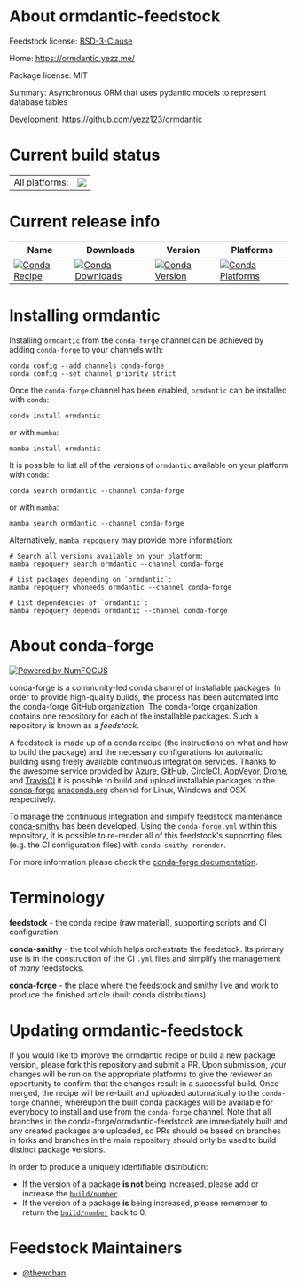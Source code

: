 About ormdantic-feedstock
=========================

Feedstock license: [BSD-3-Clause](https://github.com/conda-forge/ormdantic-feedstock/blob/main/LICENSE.txt)

Home: https://ormdantic.yezz.me/

Package license: MIT

Summary: Asynchronous ORM that uses pydantic models to represent database tables

Development: https://github.com/yezz123/ormdantic

Current build status
====================


<table><tr><td>All platforms:</td>
    <td>
      <a href="https://dev.azure.com/conda-forge/feedstock-builds/_build/latest?definitionId=19186&branchName=main">
        <img src="https://dev.azure.com/conda-forge/feedstock-builds/_apis/build/status/ormdantic-feedstock?branchName=main">
      </a>
    </td>
  </tr>
</table>

Current release info
====================

| Name | Downloads | Version | Platforms |
| --- | --- | --- | --- |
| [![Conda Recipe](https://img.shields.io/badge/recipe-ormdantic-green.svg)](https://anaconda.org/conda-forge/ormdantic) | [![Conda Downloads](https://img.shields.io/conda/dn/conda-forge/ormdantic.svg)](https://anaconda.org/conda-forge/ormdantic) | [![Conda Version](https://img.shields.io/conda/vn/conda-forge/ormdantic.svg)](https://anaconda.org/conda-forge/ormdantic) | [![Conda Platforms](https://img.shields.io/conda/pn/conda-forge/ormdantic.svg)](https://anaconda.org/conda-forge/ormdantic) |

Installing ormdantic
====================

Installing `ormdantic` from the `conda-forge` channel can be achieved by adding `conda-forge` to your channels with:

```
conda config --add channels conda-forge
conda config --set channel_priority strict
```

Once the `conda-forge` channel has been enabled, `ormdantic` can be installed with `conda`:

```
conda install ormdantic
```

or with `mamba`:

```
mamba install ormdantic
```

It is possible to list all of the versions of `ormdantic` available on your platform with `conda`:

```
conda search ormdantic --channel conda-forge
```

or with `mamba`:

```
mamba search ormdantic --channel conda-forge
```

Alternatively, `mamba repoquery` may provide more information:

```
# Search all versions available on your platform:
mamba repoquery search ormdantic --channel conda-forge

# List packages depending on `ormdantic`:
mamba repoquery whoneeds ormdantic --channel conda-forge

# List dependencies of `ormdantic`:
mamba repoquery depends ormdantic --channel conda-forge
```


About conda-forge
=================

[![Powered by
NumFOCUS](https://img.shields.io/badge/powered%20by-NumFOCUS-orange.svg?style=flat&colorA=E1523D&colorB=007D8A)](https://numfocus.org)

conda-forge is a community-led conda channel of installable packages.
In order to provide high-quality builds, the process has been automated into the
conda-forge GitHub organization. The conda-forge organization contains one repository
for each of the installable packages. Such a repository is known as a *feedstock*.

A feedstock is made up of a conda recipe (the instructions on what and how to build
the package) and the necessary configurations for automatic building using freely
available continuous integration services. Thanks to the awesome service provided by
[Azure](https://azure.microsoft.com/en-us/services/devops/), [GitHub](https://github.com/),
[CircleCI](https://circleci.com/), [AppVeyor](https://www.appveyor.com/),
[Drone](https://cloud.drone.io/welcome), and [TravisCI](https://travis-ci.com/)
it is possible to build and upload installable packages to the
[conda-forge](https://anaconda.org/conda-forge) [anaconda.org](https://anaconda.org/)
channel for Linux, Windows and OSX respectively.

To manage the continuous integration and simplify feedstock maintenance
[conda-smithy](https://github.com/conda-forge/conda-smithy) has been developed.
Using the ``conda-forge.yml`` within this repository, it is possible to re-render all of
this feedstock's supporting files (e.g. the CI configuration files) with ``conda smithy rerender``.

For more information please check the [conda-forge documentation](https://conda-forge.org/docs/).

Terminology
===========

**feedstock** - the conda recipe (raw material), supporting scripts and CI configuration.

**conda-smithy** - the tool which helps orchestrate the feedstock.
                   Its primary use is in the construction of the CI ``.yml`` files
                   and simplify the management of *many* feedstocks.

**conda-forge** - the place where the feedstock and smithy live and work to
                  produce the finished article (built conda distributions)


Updating ormdantic-feedstock
============================

If you would like to improve the ormdantic recipe or build a new
package version, please fork this repository and submit a PR. Upon submission,
your changes will be run on the appropriate platforms to give the reviewer an
opportunity to confirm that the changes result in a successful build. Once
merged, the recipe will be re-built and uploaded automatically to the
`conda-forge` channel, whereupon the built conda packages will be available for
everybody to install and use from the `conda-forge` channel.
Note that all branches in the conda-forge/ormdantic-feedstock are
immediately built and any created packages are uploaded, so PRs should be based
on branches in forks and branches in the main repository should only be used to
build distinct package versions.

In order to produce a uniquely identifiable distribution:
 * If the version of a package **is not** being increased, please add or increase
   the [``build/number``](https://docs.conda.io/projects/conda-build/en/latest/resources/define-metadata.html#build-number-and-string).
 * If the version of a package **is** being increased, please remember to return
   the [``build/number``](https://docs.conda.io/projects/conda-build/en/latest/resources/define-metadata.html#build-number-and-string)
   back to 0.

Feedstock Maintainers
=====================

* [@thewchan](https://github.com/thewchan/)

